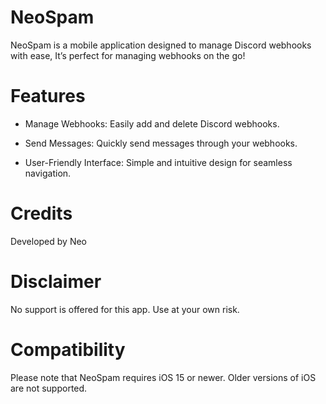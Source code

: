 # NeoSpam
NeoSpam is a mobile application designed to manage Discord webhooks with ease, It’s perfect for managing webhooks on the go!
# Features

* Manage Webhooks: Easily add and delete Discord webhooks.

* Send Messages: Quickly send messages through your webhooks.

* User-Friendly Interface: Simple and intuitive design for seamless navigation.

# Credits
Developed by Neo

# Disclaimer
No support is offered for this app. Use at your own risk.

# Compatibility
Please note that NeoSpam requires iOS 15 or newer. Older versions of iOS are not supported.
